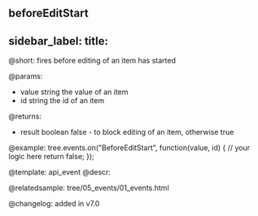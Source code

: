 beforeEditStart
---
sidebar_label: 
title: 
---          

@short: fires before editing of an item has started

@params: 

- value     string  the value of an item
- id        string  the id of an item

@returns:
- result	boolean		false - to block editing of an item, otherwise true


@example:
tree.events.on("BeforeEditStart", function(value, id) {
    // your logic here
    return false;
});


@template: api_event
@descr:

@relatedsample: tree/05_events/01_events.html

@changelog: added in v7.0

